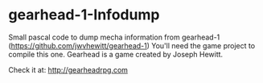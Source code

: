 # gearhead-1-Infodump
Small pascal code to dump mecha information from gearhead-1 (https://github.com/jwvhewitt/gearhead-1) 
You'll need the game project to compile this one. 
Gearhead is a game created by Joseph Hewitt.

Check it at:
http://gearheadrpg.com
